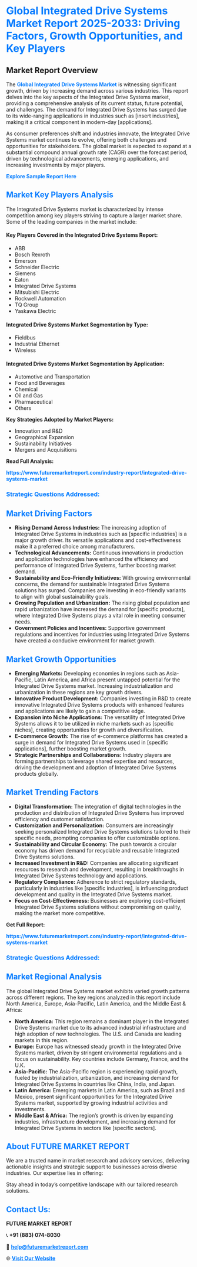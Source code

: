 <h1 style="color: #007BFF;">Global Integrated Drive Systems Market Report 2025-2033: Driving Factors, Growth Opportunities, and Key Players</h1>

<section id="overview">
<h2>Market Report Overview</h2>
<p>The <a href="https://www.futuremarketreport.com/industry-report/integrated-drive-systems-market" style="color: #007BFF; text-decoration: none;"><strong>Global Integrated Drive Systems Market</strong></a> is witnessing significant growth, driven by increasing demand across various industries. This report delves into the key aspects of the Integrated Drive Systems market, providing a comprehensive analysis of its current status, future potential, and challenges. The demand for Integrated Drive Systems has surged due to its wide-ranging applications in industries such as [insert industries], making it a critical component in modern-day [applications].</p>
<p>As consumer preferences shift and industries innovate, the Integrated Drive Systems market continues to evolve, offering both challenges and opportunities for stakeholders. The global market is expected to expand at a substantial compound annual growth rate (CAGR) over the forecast period, driven by technological advancements, emerging applications, and increasing investments by major players.</p>
</section>

<section id="overview">
<p><a href="https://www.futuremarketreport.com/request-sample/reportId=108022" style="color: #007BFF; text-decoration: none;"><strong>Explore Sample Report Here</strong></a></p>
</section>

<section id="key-players">
<h2 style="color: #007BFF;">Market Key Players Analysis</h2>
<p>The Integrated Drive Systems market is characterized by intense competition among key players striving to capture a larger market share. Some of the leading companies in the market include:</p>
<h4>Key Players Covered in the Integrated Drive Systems Report:</h4>
<ul><li>ABB</li><li>Bosch Rexroth</li><li>Emerson</li><li>Schneider Electric</li><li>Siemens</li><li>Eaton</li><li>Integrated Drive Systems</li><li>Mitsubishi Electric</li><li>Rockwell Automation</li><li>TQ Group</li><li>Yaskawa Electric</li></ul>
<h4>Integrated Drive Systems Market Segmentation by Type:</h4>
<ul><li>Fieldbus</li><li>Industrial Ethernet</li><li>Wireless</li></ul>

<h4>Integrated Drive Systems Market Segmentation by Application:</h4>
<ul><li>Automotive and Transportation</li><li>Food and Beverages</li><li>Chemical</li><li>Oil and Gas</li><li>Pharmaceutical</li><li>Others</li></ul>
<p><strong>Key Strategies Adopted by Market Players:</strong></p>
<ul>
<li>Innovation and R&D</li>
<li>Geographical Expansion</li>
<li>Sustainability Initiatives</li>
<li>Mergers and Acquisitions</li>
</ul>
</section>

<section>
<p><strong>Read Full Analysis: </strong></p><a href="https://www.futuremarketreport.com/industry-report/integrated-drive-systems-market" style="color: #007BFF; text-decoration: none;"><strong>https://www.futuremarketreport.com/industry-report/integrated-drive-systems-market</strong></a>
<h3 style="color: #007BFF;">Strategic Questions Addressed:</h3>
</section>

<section id="driving-factors">
<h2 style="color: #007BFF;">Market Driving Factors</h2>
<ul>
<li><strong>Rising Demand Across Industries:</strong> The increasing adoption of Integrated Drive Systems in industries such as [specific industries] is a major growth driver. Its versatile applications and cost-effectiveness make it a preferred choice among manufacturers.</li>
<li><strong>Technological Advancements:</strong> Continuous innovations in production and application technologies have enhanced the efficiency and performance of Integrated Drive Systems, further boosting market demand.</li>
<li><strong>Sustainability and Eco-Friendly Initiatives:</strong> With growing environmental concerns, the demand for sustainable Integrated Drive Systems solutions has surged. Companies are investing in eco-friendly variants to align with global sustainability goals.</li>
<li><strong>Growing Population and Urbanization:</strong> The rising global population and rapid urbanization have increased the demand for [specific products], where Integrated Drive Systems plays a vital role in meeting consumer needs.</li>
<li><strong>Government Policies and Incentives:</strong> Supportive government regulations and incentives for industries using Integrated Drive Systems have created a conducive environment for market growth.</li>
</ul>
</section>

<section id="growth-opportunities">
<h2 style="color: #007BFF;">Market Growth Opportunities</h2>
<ul>
<li><strong>Emerging Markets:</strong> Developing economies in regions such as Asia-Pacific, Latin America, and Africa present untapped potential for the Integrated Drive Systems market. Increasing industrialization and urbanization in these regions are key growth drivers.</li>
<li><strong>Innovative Product Development:</strong> Companies investing in R&D to create innovative Integrated Drive Systems products with enhanced features and applications are likely to gain a competitive edge.</li>
<li><strong>Expansion into Niche Applications:</strong> The versatility of Integrated Drive Systems allows it to be utilized in niche markets such as [specific niches], creating opportunities for growth and diversification.</li>
<li><strong>E-commerce Growth:</strong> The rise of e-commerce platforms has created a surge in demand for Integrated Drive Systems used in [specific applications], further boosting market growth.</li>
<li><strong>Strategic Partnerships and Collaborations:</strong> Industry players are forming partnerships to leverage shared expertise and resources, driving the development and adoption of Integrated Drive Systems products globally.</li>
</ul>
</section>

<section id="trending-factors">
<h2 style="color: #007BFF;">Market Trending Factors</h2>
<ul>
<li><strong>Digital Transformation:</strong> The integration of digital technologies in the production and distribution of Integrated Drive Systems has improved efficiency and customer satisfaction.</li>
<li><strong>Customization and Personalization:</strong> Consumers are increasingly seeking personalized Integrated Drive Systems solutions tailored to their specific needs, prompting companies to offer customizable options.</li>
<li><strong>Sustainability and Circular Economy:</strong> The push towards a circular economy has driven demand for recyclable and reusable Integrated Drive Systems solutions.</li>
<li><strong>Increased Investment in R&D:</strong> Companies are allocating significant resources to research and development, resulting in breakthroughs in Integrated Drive Systems technology and applications.</li>
<li><strong>Regulatory Compliance:</strong> Adherence to strict regulatory standards, particularly in industries like [specific industries], is influencing product development and quality in the Integrated Drive Systems market.</li>
<li><strong>Focus on Cost-Effectiveness:</strong> Businesses are exploring cost-efficient Integrated Drive Systems solutions without compromising on quality, making the market more competitive.</li>
</ul>
</section>

<section>
<p><strong>Get Full Report: </strong></p><a href="https://www.futuremarketreport.com/industry-report/integrated-drive-systems-market" style="color: #007BFF; text-decoration: none;"><strong>https://www.futuremarketreport.com/industry-report/integrated-drive-systems-market</strong></a>
<h3 style="color: #007BFF;">Strategic Questions Addressed:</h3>
</section>


<section id="regional-analysis">
<h2 style="color: #007BFF;">Market Regional Analysis</h2>
<p>The global Integrated Drive Systems market exhibits varied growth patterns across different regions. The key regions analyzed in this report include North America, Europe, Asia-Pacific, Latin America, and the Middle East & Africa:</p>
<ul>
<li><strong>North America:</strong> This region remains a dominant player in the Integrated Drive Systems market due to its advanced industrial infrastructure and high adoption of new technologies. The U.S. and Canada are leading markets in this region.</li>
<li><strong>Europe:</strong> Europe has witnessed steady growth in the Integrated Drive Systems market, driven by stringent environmental regulations and a focus on sustainability. Key countries include Germany, France, and the U.K.</li>
<li><strong>Asia-Pacific:</strong> The Asia-Pacific region is experiencing rapid growth, fueled by industrialization, urbanization, and increasing demand for Integrated Drive Systems in countries like China, India, and Japan.</li>
<li><strong>Latin America:</strong> Emerging markets in Latin America, such as Brazil and Mexico, present significant opportunities for the Integrated Drive Systems market, supported by growing industrial activities and investments.</li>
<li><strong>Middle East & Africa:</strong> The region’s growth is driven by expanding industries, infrastructure development, and increasing demand for Integrated Drive Systems in sectors like [specific sectors].</li>
</ul>
</section>

<footer>
<h2 style="color: #007BFF;">About FUTURE MARKET REPORT</h2>
<p>We are a trusted name in market research and advisory services, delivering actionable insights and strategic support to businesses across diverse industries. Our expertise lies in offering:</p>

<p>Stay ahead in today’s competitive landscape with our tailored research solutions.</p>

<h2 style="color: #007BFF;">Contact Us:</h2>
<p><strong>FUTURE MARKET REPORT</strong></p>
<p>📞 <strong>+91 (883) 074-8030</strong></p>
<p>📧 <strong><a href="mailto:help@futuremarketreport.com" style="color: #007BFF;">help@futuremarketreport.com</a></strong></p>
<p>🌐 <strong><a href="https://www.futuremarketreport.com/" style="color: #007BFF;">Visit Our Website</a></strong></p>
</footer>